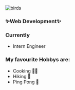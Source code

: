 ![birds](https://github.com/MartaJaekel/MartaJaekel/assets/147980927/04646747-a278-40eb-9af3-07efb4c99711)



### ✨Web Development✨
### Currently 
- Intern Engineer
### My favourite Hobbys are:
- Cooking 👩‍🍳
- Hiking 🥾
- Ping Pong 🏓
